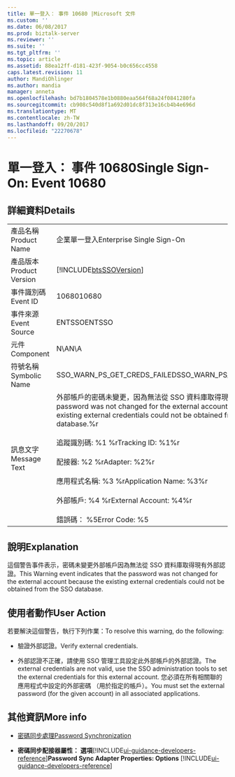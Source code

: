 ```yaml
---
title: 單一登入： 事件 10680 |Microsoft 文件
ms.custom: ''
ms.date: 06/08/2017
ms.prod: biztalk-server
ms.reviewer: ''
ms.suite: ''
ms.tgt_pltfrm: ''
ms.topic: article
ms.assetid: 88ea12ff-d181-423f-9054-b0c656cc4558
caps.latest.revision: 11
author: MandiOhlinger
ms.author: mandia
manager: anneta
ms.openlocfilehash: bd7b1804578e1b0880eaa564f68a24f0841280fa
ms.sourcegitcommit: cb908c540d8f1a692d01dc8f313e16cb4b4e696d
ms.translationtype: MT
ms.contentlocale: zh-TW
ms.lasthandoff: 09/20/2017
ms.locfileid: "22270678"
---
```

# <a name="single-sign-on-event-10680"></a><span data-ttu-id="93163-102">單一登入： 事件 10680</span><span class="sxs-lookup"><span data-stu-id="93163-102">Single Sign-On: Event 10680</span></span>
## <a name="details"></a><span data-ttu-id="93163-103">詳細資料</span><span class="sxs-lookup"><span data-stu-id="93163-103">Details</span></span>  
  
|||  
|-|-|  
|<span data-ttu-id="93163-104">產品名稱</span><span class="sxs-lookup"><span data-stu-id="93163-104">Product Name</span></span>|<span data-ttu-id="93163-105">企業單一登入</span><span class="sxs-lookup"><span data-stu-id="93163-105">Enterprise Single Sign-On</span></span>|  
|<span data-ttu-id="93163-106">產品版本</span><span class="sxs-lookup"><span data-stu-id="93163-106">Product Version</span></span>|[!INCLUDE[btsSSOVersion](../includes/btsssoversion-md.md)]|  
|<span data-ttu-id="93163-107">事件識別碼</span><span class="sxs-lookup"><span data-stu-id="93163-107">Event ID</span></span>|<span data-ttu-id="93163-108">10680</span><span class="sxs-lookup"><span data-stu-id="93163-108">10680</span></span>|  
|<span data-ttu-id="93163-109">事件來源</span><span class="sxs-lookup"><span data-stu-id="93163-109">Event Source</span></span>|<span data-ttu-id="93163-110">ENTSSO</span><span class="sxs-lookup"><span data-stu-id="93163-110">ENTSSO</span></span>|  
|<span data-ttu-id="93163-111">元件</span><span class="sxs-lookup"><span data-stu-id="93163-111">Component</span></span>|<span data-ttu-id="93163-112">N\A</span><span class="sxs-lookup"><span data-stu-id="93163-112">N\A</span></span>|  
|<span data-ttu-id="93163-113">符號名稱</span><span class="sxs-lookup"><span data-stu-id="93163-113">Symbolic Name</span></span>|<span data-ttu-id="93163-114">SSO_WARN_PS_GET_CREDS_FAILED</span><span class="sxs-lookup"><span data-stu-id="93163-114">SSO_WARN_PS_GET_CREDS_FAILED</span></span>|  
|<span data-ttu-id="93163-115">訊息文字</span><span class="sxs-lookup"><span data-stu-id="93163-115">Message Text</span></span>|<span data-ttu-id="93163-116">外部帳戶的密碼未變更，因為無法從 SSO 資料庫取得現有外部認證。%r</span><span class="sxs-lookup"><span data-stu-id="93163-116">The password was not changed for the external account because the existing external credentials could not be obtained from the SSO database.%r</span></span><br /><br /> <span data-ttu-id="93163-117">追蹤識別碼: %1 %r</span><span class="sxs-lookup"><span data-stu-id="93163-117">Tracking ID: %1%r</span></span><br /><br /> <span data-ttu-id="93163-118">配接器: %2 %r</span><span class="sxs-lookup"><span data-stu-id="93163-118">Adapter: %2%r</span></span><br /><br /> <span data-ttu-id="93163-119">應用程式名稱: %3 %r</span><span class="sxs-lookup"><span data-stu-id="93163-119">Application Name: %3%r</span></span><br /><br /> <span data-ttu-id="93163-120">外部帳戶: %4 %r</span><span class="sxs-lookup"><span data-stu-id="93163-120">External Account: %4%r</span></span><br /><br /> <span data-ttu-id="93163-121">錯誤碼： %5</span><span class="sxs-lookup"><span data-stu-id="93163-121">Error Code: %5</span></span>|  
  
## <a name="explanation"></a><span data-ttu-id="93163-122">說明</span><span class="sxs-lookup"><span data-stu-id="93163-122">Explanation</span></span>  
 <span data-ttu-id="93163-123">這個警告事件表示，密碼未變更外部帳戶因為無法從 SSO 資料庫取得現有外部認證。</span><span class="sxs-lookup"><span data-stu-id="93163-123">This Warning event indicates that the password was not changed for the external account because the existing external credentials could not be obtained from the SSO database.</span></span>  
  
## <a name="user-action"></a><span data-ttu-id="93163-124">使用者動作</span><span class="sxs-lookup"><span data-stu-id="93163-124">User Action</span></span>  
 <span data-ttu-id="93163-125">若要解決這個警告，執行下列作業：</span><span class="sxs-lookup"><span data-stu-id="93163-125">To resolve this warning, do the following:</span></span>  
  
-   <span data-ttu-id="93163-126">驗證外部認證。</span><span class="sxs-lookup"><span data-stu-id="93163-126">Verify external credentials.</span></span>  
  
-   <span data-ttu-id="93163-127">外部認證不正確，請使用 SSO 管理工具設定此外部帳戶的外部認證。</span><span class="sxs-lookup"><span data-stu-id="93163-127">The external credentials are not valid, use the SSO administration tools to set the external credentials for this external account.</span></span> <span data-ttu-id="93163-128">您必須在所有相關聯的應用程式中設定的外部密碼 （用於指定的帳戶）。</span><span class="sxs-lookup"><span data-stu-id="93163-128">You must set the external password (for the given account) in all associated applications.</span></span>  
  
## <a name="more-info"></a><span data-ttu-id="93163-129">其他資訊</span><span class="sxs-lookup"><span data-stu-id="93163-129">More info</span></span>
  
-   [<span data-ttu-id="93163-130">密碼同步處理</span><span class="sxs-lookup"><span data-stu-id="93163-130">Password Synchronization</span></span>](../core/password-synchronization2.md)  
  
-   <span data-ttu-id="93163-131">**密碼同步配接器屬性： 選項**[!INCLUDE[ui-guidance-developers-reference](../includes/ui-guidance-developers-reference.md)]</span><span class="sxs-lookup"><span data-stu-id="93163-131">**Password Sync Adapter Properties: Options** [!INCLUDE[ui-guidance-developers-reference](../includes/ui-guidance-developers-reference.md)]</span></span>